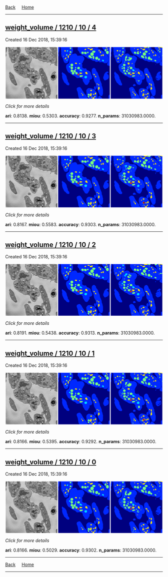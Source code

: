 
[Back](..)&nbsp;&nbsp;&nbsp;&nbsp;&nbsp;[Home](https://leapmanlab.github.io/snapshots)

---

<div class="summary"><a href="4"><h2>weight_volume / 1210 / 10 / 4</h2></a><p>Created 16 Dec 2018, 15:39:16
</p><a href="4"><img src="4/media/summary.png" align="center"></a><p>
<i>Click for more details</i>
</p></div>

**ari**: 0.8138. **miou**: 0.5303. **accuracy**: 0.9277. **n_params**: 31030983.0000. 

---

<div class="summary"><a href="3"><h2>weight_volume / 1210 / 10 / 3</h2></a><p>Created 16 Dec 2018, 15:39:16
</p><a href="3"><img src="3/media/summary.png" align="center"></a><p>
<i>Click for more details</i>
</p></div>

**ari**: 0.8167. **miou**: 0.5583. **accuracy**: 0.9303. **n_params**: 31030983.0000. 

---

<div class="summary"><a href="2"><h2>weight_volume / 1210 / 10 / 2</h2></a><p>Created 16 Dec 2018, 15:39:16
</p><a href="2"><img src="2/media/summary.png" align="center"></a><p>
<i>Click for more details</i>
</p></div>

**ari**: 0.8191. **miou**: 0.5438. **accuracy**: 0.9313. **n_params**: 31030983.0000. 

---

<div class="summary"><a href="1"><h2>weight_volume / 1210 / 10 / 1</h2></a><p>Created 16 Dec 2018, 15:39:16
</p><a href="1"><img src="1/media/summary.png" align="center"></a><p>
<i>Click for more details</i>
</p></div>

**ari**: 0.8166. **miou**: 0.5395. **accuracy**: 0.9292. **n_params**: 31030983.0000. 

---

<div class="summary"><a href="0"><h2>weight_volume / 1210 / 10 / 0</h2></a><p>Created 16 Dec 2018, 15:39:16
</p><a href="0"><img src="0/media/summary.png" align="center"></a><p>
<i>Click for more details</i>
</p></div>

**ari**: 0.8166. **miou**: 0.5029. **accuracy**: 0.9302. **n_params**: 31030983.0000. 

---

[Back](..)&nbsp;&nbsp;&nbsp;&nbsp;&nbsp;[Home](https://leapmanlab.github.io/snapshots)

---